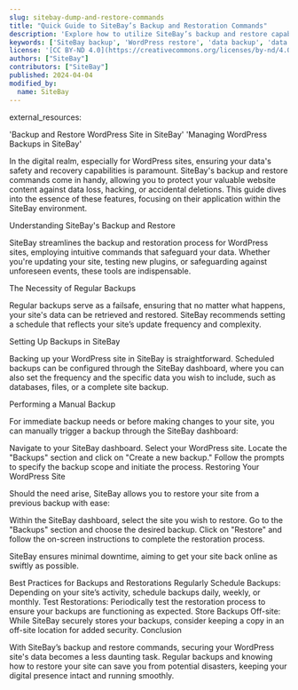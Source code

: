 ```yaml
---
slug: sitebay-dump-and-restore-commands
title: "Quick Guide to SiteBay’s Backup and Restoration Commands"
description: 'Explore how to utilize SiteBay’s backup and restore capabilities for your WordPress site, ensuring your data’s security and easy recovery.'
keywords: ['SiteBay backup', 'WordPress restore', 'data backup', 'data recovery', 'WordPress hosting']
license: '[CC BY-ND 4.0](https://creativecommons.org/licenses/by-nd/4.0)'
authors: ["SiteBay"]
contributors: ["SiteBay"]
published: 2024-04-04
modified_by:
  name: SiteBay
---
```

external_resources:

'Backup and Restore WordPress Site in SiteBay'
'Managing WordPress Backups in SiteBay'

In the digital realm, especially for WordPress sites, ensuring your data's safety and recovery capabilities is paramount. SiteBay's backup and restore commands come in handy, allowing you to protect your valuable website content against data loss, hacking, or accidental deletions. This guide dives into the essence of these features, focusing on their application within the SiteBay environment.

Understanding SiteBay's Backup and Restore

SiteBay streamlines the backup and restoration process for WordPress sites, employing intuitive commands that safeguard your data. Whether you're updating your site, testing new plugins, or safeguarding against unforeseen events, these tools are indispensable.

The Necessity of Regular Backups

Regular backups serve as a failsafe, ensuring that no matter what happens, your site's data can be retrieved and restored. SiteBay recommends setting a schedule that reflects your site’s update frequency and complexity.

Setting Up Backups in SiteBay

Backing up your WordPress site in SiteBay is straightforward. Scheduled backups can be configured through the SiteBay dashboard, where you can also set the frequency and the specific data you wish to include, such as databases, files, or a complete site backup.

Performing a Manual Backup

For immediate backup needs or before making changes to your site, you can manually trigger a backup through the SiteBay dashboard:

Navigate to your SiteBay dashboard.
Select your WordPress site.
Locate the "Backups" section and click on "Create a new backup."
Follow the prompts to specify the backup scope and initiate the process.
Restoring Your WordPress Site

Should the need arise, SiteBay allows you to restore your site from a previous backup with ease:

Within the SiteBay dashboard, select the site you wish to restore.
Go to the "Backups" section and choose the desired backup.
Click on "Restore" and follow the on-screen instructions to complete the restoration process.

SiteBay ensures minimal downtime, aiming to get your site back online as swiftly as possible.

Best Practices for Backups and Restorations
Regularly Schedule Backups: Depending on your site’s activity, schedule backups daily, weekly, or monthly.
Test Restorations: Periodically test the restoration process to ensure your backups are functioning as expected.
Store Backups Off-site: While SiteBay securely stores your backups, consider keeping a copy in an off-site location for added security.
Conclusion

With SiteBay’s backup and restore commands, securing your WordPress site's data becomes a less daunting task. Regular backups and knowing how to restore your site can save you from potential disasters, keeping your digital presence intact and running smoothly.